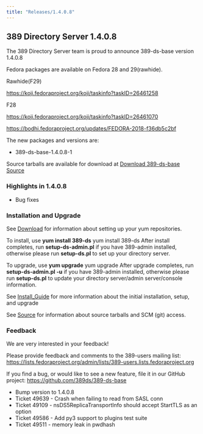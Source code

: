 ```yaml
---
title: "Releases/1.4.0.8"
---
```


389 Directory Server 1.4.0.8
-----------------------------

The 389 Directory Server team is proud to announce 389-ds-base version 1.4.0.8

Fedora packages are available on Fedora 28 and 29(rawhide).

Rawhide(F29)

<https://koji.fedoraproject.org/koji/taskinfo?taskID=26461258>

F28

<https://koji.fedoraproject.org/koji/taskinfo?taskID=26461070>

<https://bodhi.fedoraproject.org/updates/FEDORA-2018-f36db5c2bf>

The new packages and versions are:

- 389-ds-base-1.4.0.8-1

Source tarballs are available for download at [Download 389-ds-base Source](https://releases.pagure.org/389-ds-base/389-ds-base-1.4.0.8.tar.bz2)

### Highlights in 1.4.0.8

- Bug fixes

### Installation and Upgrade 

See [Download](../download.html) for information about setting up your yum repositories.

To install, use **yum install 389-ds** yum install 389-ds After install completes, run **setup-ds-admin.pl** if you have 389-admin installed, otherwise please run **setup-ds.pl** to set up your directory server.

To upgrade, use **yum upgrade** yum upgrade After upgrade completes, run **setup-ds-admin.pl -u** if you have 389-admin installed, otherwise please run **setup-ds.pl** to update your directory server/admin server/console information.

See [Install\_Guide](../legacy/install-guide.html) for more information about the initial installation, setup, and upgrade

See [Source](../development/source.html) for information about source tarballs and SCM (git) access.

### Feedback

We are very interested in your feedback!

Please provide feedback and comments to the 389-users mailing list: <https://lists.fedoraproject.org/admin/lists/389-users.lists.fedoraproject.org>

If you find a bug, or would like to see a new feature, file it in our GitHub project: <https://github.com/389ds/389-ds-base>

- Bump version to 1.4.0.8
- Ticket 49639 - Crash when failing to read from SASL conn
- Ticket 49109 - nsDS5ReplicaTransportInfo should accept StartTLS as an option
- Ticket 49586 - Add py3 support to plugins test suite
- Ticket 49511 - memory leak in pwdhash


